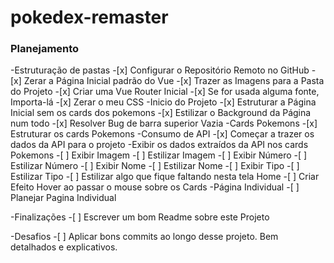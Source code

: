 # pokedex-remaster

### Planejamento

-Estruturação de pastas
    -[x] Configurar o Repositório Remoto no GitHub
    -[x] Zerar a Página Inicial padrão do Vue
    -[x] Trazer as Imagens para a Pasta do Projeto
    -[x] Criar uma Vue Router Inicial
    -[x] Se for usada alguma fonte, Importa-lá
    -[x] Zerar o meu CSS
-Inicio do Projeto
    -[x] Estruturar a Página Inicial sem os cards dos pokemons
    -[x] Estilizar o Background da Página num todo
        -[x] Resolver Bug de barra superior Vazia
-Cards Pokemons
    -[x] Estruturar os cards Pokemons
    -Consumo de API
        -[x] Começar a trazer os dados da API para o projeto
        -Exibir os dados extraídos da API nos cards Pokemons
            -[ ] Exibir Imagem
            -[ ] Estilizar Imagem
            -[ ] Exibir Número
            -[ ] Estilizar Número
            -[ ] Exibir Nome
            -[ ] Estilizar Nome
            -[ ] Exibir Tipo
            -[ ] Estilizar Tipo
    -[ ] Estilizar algo que fique faltando nesta tela Home
    -[ ] Criar Efeito Hover ao passar o mouse sobre os Cards
-Página Individual
    -[ ] Planejar Pagina Individual

-Finalizações
    -[ ] Escrever um bom Readme sobre este Projeto

-Desafios
    -[ ] Aplicar bons commits ao longo desse projeto. Bem detalhados e explicativos.



